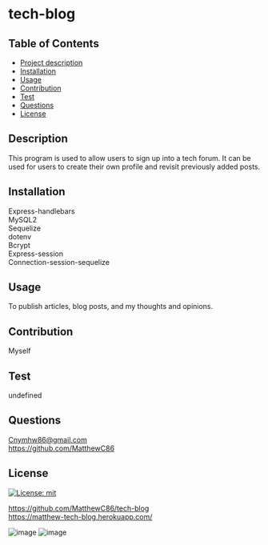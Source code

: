 # tech-blog

## Table of Contents

- [Project description](#description)
- [Installation](#installation)
- [Usage](#usage)
- [Contribution](#contribution)
- [Test](#test)
- [Questions](#questions)
- [License](#license)

## Description

This program is used to allow users to sign up into a tech forum. It can be used for users to create their own profile and revisit previously added posts.

## Installation

Express-handlebars<br>
MySQL2<br>
Sequelize<br>
dotenv<br>
Bcrypt<br>
Express-session<br>
Connection-session-sequelize<br>

## Usage

To publish articles, blog posts, and my thoughts and opinions.

## Contribution

Myself

## Test

undefined

## Questions

Cnymhw86@gmail.com<br>
https://github.com/MatthewC86

## License

[![License: mit](https://img.shields.io/badge/License-MIT-yellow.svg)](https://opensource.org/licenses/MIT)

https://github.com/MatthewC86/tech-blog<br>
https://matthew-tech-blog.herokuapp.com/

![image](https://user-images.githubusercontent.com/114010089/217989177-56bd0297-1232-4f44-8b8f-4b5c28dc6378.png)
![image](https://user-images.githubusercontent.com/114010089/217989228-de3dc2a9-1043-400d-9e6c-b72f49c0ac2c.png)
